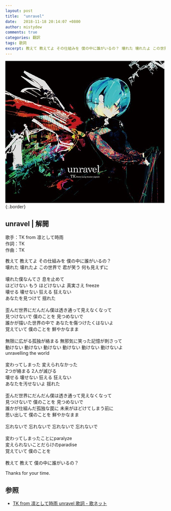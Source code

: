 ```yaml
---
layout: post
title:  "unravel"
date:   2018-11-18 20:14:07 +0800
author: mistydew
comments: true
categories: 翻訳
tags: 歌詞
excerpt: 教えて 教えてよ その仕組みを 僕の中に誰がいるの？ 壊れた 壊れたよ この世界で 君が笑う 何も見えずに
---
```

![unravel](/images/cover/misc/unravel.jpg){:.border}

## unravel | 解開

歌手：TK from 凛として時雨<br>
作詞：TK<br>
作曲：TK

教えて 教えてよ その仕組みを 僕の中に誰がいるの？<br>
壊れた 壊れたよ この世界で 君が笑う 何も見えずに<br>
<br>
壊れた僕なんてさ 息を止めて<br>
ほどけない もう ほどけないよ 真実さえ freeze<br>
壊せる 壊せない 狂える 狂えない<br>
あなたを見つけて 揺れた<br>
<br>
歪んだ世界にだんだん僕は透き通って見えなくなって<br>
見つけないで 僕のことを 見つめないで<br>
誰かが描いた世界の中で あなたを傷つけたくはないよ<br>
覚えていて 僕のことを 鮮やかなまま<br>
<br>
無限に広がる孤独が絡まる 無邪気に笑った記憶が刺さって<br>
動けない 動けない 動けない 動けない 動けない 動けないよ<br>
unravelling the world<br>
<br>
変わってしまった 変えられなかった<br>
2つが絡まる 2人が滅びる<br>
壊せる 壊せない 狂える 狂えない<br>
あなたを汚せないよ 揺れた<br>
<br>
歪んだ世界にだんだん僕は透き通って見えなくなって<br>
見つけないで 僕のことを 見つめないで<br>
誰かが仕組んだ孤独な罠に 未来がほどけてしまう前に<br>
思い出して 僕のことを 鮮やかなまま<br>
<br>
忘れないで 忘れないで 忘れないで 忘れないで<br>
<br>
変わってしまったことにparalyze<br>
変えられないことだらけのparadise<br>
覚えていて 僕のことを<br>
<br>
教えて 教えて 僕の中に誰がいるの？

Thanks for your time.

## 参照

* [TK from 凛として時雨 unravel 歌詞 - 歌ネット](https://www.uta-net.com/song/167353)
